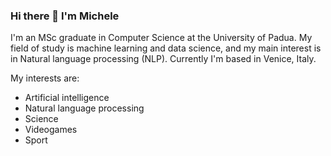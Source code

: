 ### Hi there 👋 I'm Michele

I'm an MSc graduate in Computer Science at the University of Padua. My field of study is machine learning and data science, and my main interest is in Natural language processing (NLP).
Currently I'm based in Venice, Italy.

My interests are:

* Artificial intelligence
* Natural language processing
* Science
* Videogames
* Sport




<!--
**mibo8/mibo8** is a ✨ _special_ ✨ repository because its `README.md` (this file) appears on your GitHub profile.

Here are some ideas to get you started:

- 🔭 I’m currently working on ...
- 🌱 I’m currently learning ...
- 👯 I’m looking to collaborate on ...
- 🤔 I’m looking for help with ...
- 💬 Ask me about ...
- 📫 How to reach me: ...
- 😄 Pronouns: ...
- ⚡ Fun fact: ...
-->
